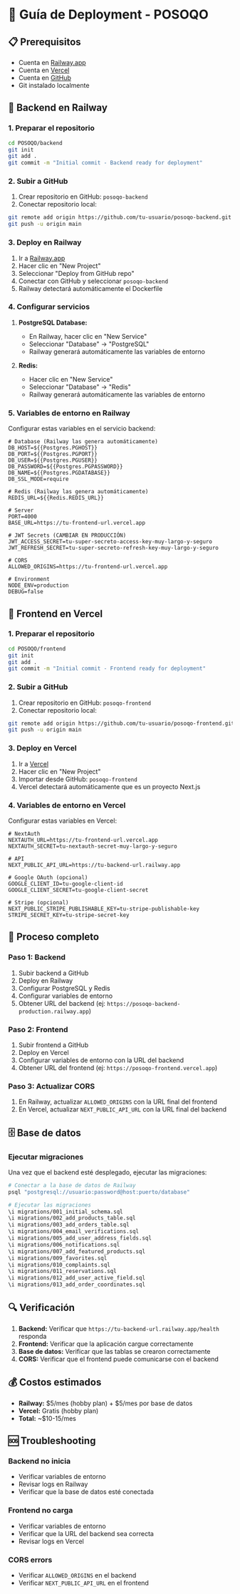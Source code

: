 # 🚀 Guía de Deployment - POSOQO

## 📋 Prerequisitos

- Cuenta en [Railway.app](https://railway.app)
- Cuenta en [Vercel](https://vercel.com)
- Cuenta en [GitHub](https://github.com)
- Git instalado localmente

## 🔧 Backend en Railway

### 1. Preparar el repositorio
```bash
cd POSOQO/backend
git init
git add .
git commit -m "Initial commit - Backend ready for deployment"
```

### 2. Subir a GitHub
1. Crear repositorio en GitHub: `posoqo-backend`
2. Conectar repositorio local:
```bash
git remote add origin https://github.com/tu-usuario/posoqo-backend.git
git push -u origin main
```

### 3. Deploy en Railway
1. Ir a [Railway.app](https://railway.app)
2. Hacer clic en "New Project"
3. Seleccionar "Deploy from GitHub repo"
4. Conectar con GitHub y seleccionar `posoqo-backend`
5. Railway detectará automáticamente el Dockerfile

### 4. Configurar servicios
1. **PostgreSQL Database:**
   - En Railway, hacer clic en "New Service"
   - Seleccionar "Database" → "PostgreSQL"
   - Railway generará automáticamente las variables de entorno

2. **Redis:**
   - Hacer clic en "New Service"
   - Seleccionar "Database" → "Redis"
   - Railway generará automáticamente las variables de entorno

### 5. Variables de entorno en Railway
Configurar estas variables en el servicio backend:

```env
# Database (Railway las genera automáticamente)
DB_HOST=${{Postgres.PGHOST}}
DB_PORT=${{Postgres.PGPORT}}
DB_USER=${{Postgres.PGUSER}}
DB_PASSWORD=${{Postgres.PGPASSWORD}}
DB_NAME=${{Postgres.PGDATABASE}}
DB_SSL_MODE=require

# Redis (Railway las genera automáticamente)
REDIS_URL=${{Redis.REDIS_URL}}

# Server
PORT=4000
BASE_URL=https://tu-frontend-url.vercel.app

# JWT Secrets (CAMBIAR EN PRODUCCIÓN)
JWT_ACCESS_SECRET=tu-super-secreto-access-key-muy-largo-y-seguro
JWT_REFRESH_SECRET=tu-super-secreto-refresh-key-muy-largo-y-seguro

# CORS
ALLOWED_ORIGINS=https://tu-frontend-url.vercel.app

# Environment
NODE_ENV=production
DEBUG=false
```

## 🎨 Frontend en Vercel

### 1. Preparar el repositorio
```bash
cd POSOQO/frontend
git init
git add .
git commit -m "Initial commit - Frontend ready for deployment"
```

### 2. Subir a GitHub
1. Crear repositorio en GitHub: `posoqo-frontend`
2. Conectar repositorio local:
```bash
git remote add origin https://github.com/tu-usuario/posoqo-frontend.git
git push -u origin main
```

### 3. Deploy en Vercel
1. Ir a [Vercel](https://vercel.com)
2. Hacer clic en "New Project"
3. Importar desde GitHub: `posoqo-frontend`
4. Vercel detectará automáticamente que es un proyecto Next.js

### 4. Variables de entorno en Vercel
Configurar estas variables en Vercel:

```env
# NextAuth
NEXTAUTH_URL=https://tu-frontend-url.vercel.app
NEXTAUTH_SECRET=tu-nextauth-secret-muy-largo-y-seguro

# API
NEXT_PUBLIC_API_URL=https://tu-backend-url.railway.app

# Google OAuth (opcional)
GOOGLE_CLIENT_ID=tu-google-client-id
GOOGLE_CLIENT_SECRET=tu-google-client-secret

# Stripe (opcional)
NEXT_PUBLIC_STRIPE_PUBLISHABLE_KEY=tu-stripe-publishable-key
STRIPE_SECRET_KEY=tu-stripe-secret-key
```

## 🔄 Proceso completo

### Paso 1: Backend
1. Subir backend a GitHub
2. Deploy en Railway
3. Configurar PostgreSQL y Redis
4. Configurar variables de entorno
5. Obtener URL del backend (ej: `https://posoqo-backend-production.railway.app`)

### Paso 2: Frontend
1. Subir frontend a GitHub
2. Deploy en Vercel
3. Configurar variables de entorno con la URL del backend
4. Obtener URL del frontend (ej: `https://posoqo-frontend.vercel.app`)

### Paso 3: Actualizar CORS
1. En Railway, actualizar `ALLOWED_ORIGINS` con la URL final del frontend
2. En Vercel, actualizar `NEXT_PUBLIC_API_URL` con la URL final del backend

## 🗄️ Base de datos

### Ejecutar migraciones
Una vez que el backend esté desplegado, ejecutar las migraciones:

```bash
# Conectar a la base de datos de Railway
psql "postgresql://usuario:password@host:puerto/database"

# Ejecutar las migraciones
\i migrations/001_initial_schema.sql
\i migrations/002_add_products_table.sql
\i migrations/003_add_orders_table.sql
\i migrations/004_email_verifications.sql
\i migrations/005_add_user_address_fields.sql
\i migrations/006_notifications.sql
\i migrations/007_add_featured_products.sql
\i migrations/009_favorites.sql
\i migrations/010_complaints.sql
\i migrations/011_reservations.sql
\i migrations/012_add_user_active_field.sql
\i migrations/013_add_order_coordinates.sql
```

## 🔍 Verificación

1. **Backend:** Verificar que `https://tu-backend-url.railway.app/health` responda
2. **Frontend:** Verificar que la aplicación cargue correctamente
3. **Base de datos:** Verificar que las tablas se crearon correctamente
4. **CORS:** Verificar que el frontend puede comunicarse con el backend

## 💰 Costos estimados

- **Railway:** $5/mes (hobby plan) + $5/mes por base de datos
- **Vercel:** Gratis (hobby plan)
- **Total:** ~$10-15/mes

## 🆘 Troubleshooting

### Backend no inicia
- Verificar variables de entorno
- Revisar logs en Railway
- Verificar que la base de datos esté conectada

### Frontend no carga
- Verificar variables de entorno
- Verificar que la URL del backend sea correcta
- Revisar logs en Vercel

### CORS errors
- Verificar `ALLOWED_ORIGINS` en el backend
- Verificar `NEXT_PUBLIC_API_URL` en el frontend
